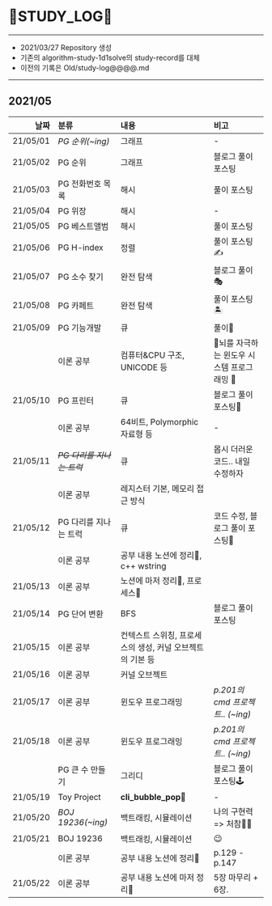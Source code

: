 # 📜STUDY_LOG📜
---
- 2021/03/27 Repository 생성
- 기존의 algorithm-study-1d1solve의 study-record를 대체
- 이전의 기록은 Old/study-log@@@@.md
---

## 2021/05

<div markdown="1">

|날짜|분류|내용|비고|
|----:|:----|:----|:----|
|21/05/01|*PG 순위(~ing)*| 그래프 | - |
|21/05/02|PG 순위| 그래프 | 블로그 풀이 포스팅 |
|21/05/03|PG 전화번호 목록| 해시 | 풀이 포스팅 |
|21/05/04|PG 위장| 해시 | - |
|21/05/05|PG 베스트앨범|해시| 풀이 포스팅 |
|21/05/06|PG H-index|정렬| 풀이 포스팅✍ |
|21/05/07|PG 소수 찾기|완전 탐색| 블로그 풀이🎭 |
|21/05/08|PG 카페트|완전 탐색| 풀이 포스팅🏝 |
|21/05/09|PG 기능개발| 큐 | 풀이🧵 |
||이론 공부|컴퓨터&CPU 구조, UNICODE 등| 📖뇌를 자극하는 윈도우 시스템 프로그래밍 📖 |
|21/05/10|PG 프린터| 큐 | 블로그 풀이 포스팅🎨 |
||이론 공부|64비트, Polymorphic 자료형 등|-|
|21/05/11|~~*PG 다리를 지나는 트럭*~~|큐| 몹시 더러운 코드.. 내일 수정하자 |
||이론 공부|레지스터 기본, 메모리 접근 방식||
|21/05/12|PG 다리를 지나는 트럭|큐|코드 수정, 블로그 풀이 포스팅🔨|
||이론 공부|공부 내용 노션에 정리🔳, c++ wstring ||
|21/05/13|이론 공부|노션에 마저 정리🔨, 프로세스🥽| |
|21/05/14|PG 단어 변환|BFS|블로그 풀이 포스팅|
|21/05/15|이론 공부|컨텍스트 스위칭, 프로세스의 생성, 커널 오브젝트의 기본 등 ||
|21/05/16|이론 공부|커널 오브젝트||
|21/05/17|이론 공부|윈도우 프로그래밍| *p.201의 cmd 프로젝트.. (~ing)* |
|21/05/18|이론 공부|윈도우 프로그래밍| *p.201의 cmd 프로젝트.. (~ing)* |
||PG 큰 수 만들기| 그리디 | 블로그 풀이 포스팅🕹 |
|21/05/19|Toy Project|**cli_bubble_pop🎈** | - |
|21/05/20|*BOJ 19236(~ing)*|백트래킹, 시뮬레이션| 나의 구현력 => 처참🤦‍♂️ |
|21/05/21|BOJ 19236|백트래킹, 시뮬레이션| 😉 |
||이론 공부|공부 내용 노션에 정리🧐|p.129 - p.147|
|21/05/22|이론 공부|공부 내용 노션에 마저 정리🍖|5장 마무리 + 6장. |
</div>
